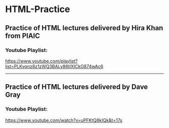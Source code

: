 # HTML-Practice
## Practice of HTML lectures delivered by Hira Khan from PIAIC
### Youtube Playlist: <br>
https://www.youtube.com/playlist?list=PLKvqnz8z1zWQ3BALy86tIXICkG874wAc6
<br><hr>
## Practice of HTML lectures delivered by Dave Gray
### Youtube Playlist:
https://www.youtube.com/watch?v=uPFKtQ8kIQk&t=17s
